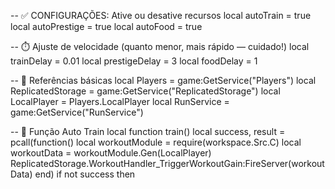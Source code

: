 -- ✅ CONFIGURAÇÕES: Ative ou desative recursos
local autoTrain = true
local autoPrestige = true
local autoFood = true

-- ⏱️ Ajuste de velocidade (quanto menor, mais rápido — cuidado!)
local trainDelay = 0.01
local prestigeDelay = 3
local foodDelay = 1

-- 🧩 Referências básicas
local Players = game:GetService("Players")
local ReplicatedStorage = game:GetService("ReplicatedStorage")
local LocalPlayer = Players.LocalPlayer
local RunService = game:GetService("RunService")

-- 🔁 Função Auto Train
local function train()
    local success, result = pcall(function()
        local workoutModule = require(workspace.Src.C)
        local workoutData = workoutModule.Gen(LocalPlayer)
        ReplicatedStorage.WorkoutHandler_TriggerWorkoutGain:FireServer(workoutData)
    end)
    if not success then
